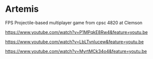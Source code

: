# Artemis
FPS Projectile-based multiplayer game from cpsc 4820 at Clemson

https://www.youtube.com/watch?v=P1MPqkE8Rw4&feature=youtu.be

https://www.youtube.com/watch?v=LbLTvnlucew&feature=youtu.be

https://www.youtube.com/watch?v=MyrtMCk34o4&feature=youtu.be
